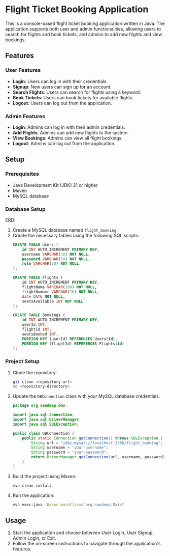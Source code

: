 # Flight Ticket Booking Application

This is a console-based flight ticket booking application written in Java. The application supports both user and admin functionalities, allowing users to search for flights and book tickets, and admins to add new flights and view bookings.


## Features

### User Features
- **Login**: Users can log in with their credentials.
- **Signup**: New users can sign up for an account.
- **Search Flights**: Users can search for flights using a keyword.
- **Book Tickets**: Users can book tickets for available flights.
- **Logout**: Users can log out from the application.

### Admin Features
- **Login**: Admins can log in with their admin credentials.
- **Add Flights**: Admins can add new flights to the system.
- **View Bookings**: Admins can view all flight bookings.
- **Logout**: Admins can log out from the application.

## Setup

### Prerequisites
- Java Development Kit (JDK) 21 or higher
- Maven
- MySQL database

### Database Setup

ERD:
1. Create a MySQL database named `flight_booking`.
2. Create the necessary tables using the following SQL scripts:
    ```sql
    CREATE TABLE Users (
        id INT AUTO_INCREMENT PRIMARY KEY,
        username VARCHAR(50) NOT NULL,
        password VARCHAR(50) NOT NULL,
        role VARCHAR(20) NOT NULL
    );

    CREATE TABLE Flights (
        id INT AUTO_INCREMENT PRIMARY KEY,
        flightName VARCHAR(100) NOT NULL,
        flightNumber VARCHAR(20) NOT NULL,
        date DATE NOT NULL,
        seatsAvailable INT NOT NULL
    );

    CREATE TABLE Bookings (
        id INT AUTO_INCREMENT PRIMARY KEY,
        userId INT,
        flightId INT,
        seatsBooked INT,
        FOREIGN KEY (userId) REFERENCES Users(id),
        FOREIGN KEY (flightId) REFERENCES Flights(id)
    );
    ```

### Project Setup
1. Clone the repository:
    ```bash
    git clone <repository-url>
    cd <repository-directory>
    ```
2. Update the `DBConnection` class with your MySQL database credentials.
    ```java
    package org.sandeep.dao;

    import java.sql.Connection;
    import java.sql.DriverManager;
    import java.sql.SQLException;

    public class DBConnection {
        public static Connection getConnection() throws SQLException {
            String url = "jdbc:mysql://localhost:3306/flight_booking";
            String username = "your-username";
            String password = "your-password";
            return DriverManager.getConnection(url, username, password);
        }
    }
    ```
3. Build the project using Maven:
    ```bash
    mvn clean install
    ```

4. Run the application:
    ```bash
    mvn exec:java -Dexec.mainClass="org.sandeep.Main"
    ```

## Usage
1. Start the application and choose between User Login, User Signup, Admin Login, or Exit.
2. Follow the on-screen instructions to navigate through the application's features.

